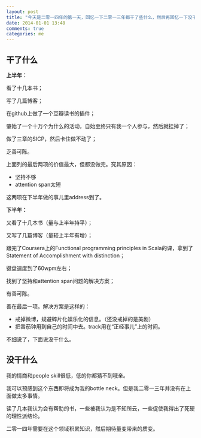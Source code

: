 ```yaml
---
layout: post
title: "今天是二零一四年的第一天，回忆一下二零一三年都干了些什么，然后再回忆一下没干什么"
date: 2014-01-01 13:48
comments: true
categories: me
---
```



干了什么
-----------

**上半年：**

看了十几本书；

写了几篇博客；

在github上做了一个豆瓣读书的插件；

肇始了一个十万个为什么的活动，自始至终只有我一个人参与，然后就挂掉了；

做了三章的SICP，然后卡住做不动了；

乏善可陈。

上面列的最后两项的价值最大，但都没做完。究其原因：

  * 坚持不够
  * attention span太短

这两项在下半年做的事儿里address到了。


**下半年：**

又看了十几本书（量与上半年持平）；

又写了几篇博客（量较上半年有增）；

跟完了Coursera上的Functional programming principles in Scala的课，拿到了Statement of Accomplishment with distinction；

键盘速度到了60wpm左右；

找到了坚持和attention span问题的解决方案；

有善可陈。

善在最后一项。解决方案是这样的：

* 戒掉微博，规避碎片化娱乐化的信息。（还没戒掉的是美剧）
* 把番茄钟用到自己的时间中去。track用在“正经事儿”上的时间。

不细说了，下面说没干什么。


没干什么
-----------

我的情商和people skill很低，低的你都猜不到哦亲。

我可以预感到这个东西即将成为我的bottle neck。但是我二零一三年并没有在上面做太多事情。

读了几本我认为会有帮助的书，一些被我认为是不知所云，一些促使我得出了死硬的理性派结论。

二零一四年需要在这个领域积累知识，然后期待量变带来的质变。

